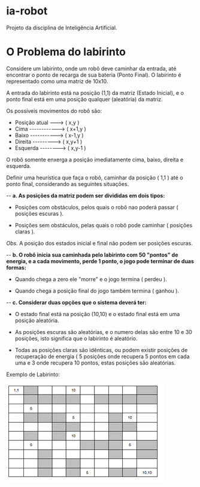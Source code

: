 ia-robot
========

Projeto da disciplina de Inteligência Artificial.


O Problema do labirinto
=======================

Considere um labirinto, onde um robô deve caminhar da entrada, até encontrar o ponto de recarga de sua bateria
(Ponto Final). O labirinto é representado como uma matriz de 10x10.

A entrada do labirinto está na posição (1,1) da matriz (Estado Inicial), e o ponto final está em uma posição qualquer 
(aleatória) da matriz. 

Os possíveis movimentos do robô são: 

- Posição atual ---> ( x,y ) 
- Cima ------------> ( x+1,y ) 
- Baixo -----------> ( x-1,y )
- Direita ---------> ( x,y+1 )
- Esquerda --------> ( x,y-1 )

O robô somente enxerga a posição imediatamente cima, baixo, direita e esquerda.

Definir uma heurística que faça o robô, caminhar da posição ( 1,1 ) até o ponto final, considerando as seguintes situações.

--
**a. As posições da matriz podem ser divididas em dois tipos:**

- Posições com obstáculos, pelos quais o robô nao poderá passar ( posições escuras ).
 
- Posições sem obstáculos, pelas quais o robô pode caminhar ( posições claras ). 

*Obs.* A posição dos estados inicial e final não podem ser posições escuras.

--
**b. O robô inicia sua caminhada pelo labirinto com 50 "pontos" de energia, e a cada movimento, perde 1 ponto, o jogo pode terminar de duas formas:**

- Quando chega a zero ele "morre" e o jogo termina ( perdeu ).

- Quando chega a posição final do jogo também termina ( ganhou ).

--
**c. Considerar duas opções que o sistema deverá ter:**

- O estado final está na posição (10,10) e o estado final está em uma posição aleatória.

- As posições escuras são aleatórias, e o numero delas são entre 10 e 30 posições, isto significa que o labirinto é aleatório.

- Todas as posições claras são idênticas, ou podem existir posições de recuperação de energia ( 5 posições onde recupera 5 pontos em cada uma e 3 onde recupera 10 pontos, estas posições são aleatórias.

Exemplo de Labirinto:

![image](assets/img/repo/labirinto.png)

